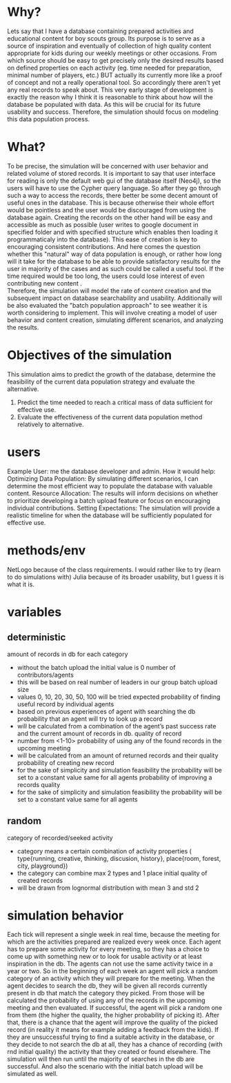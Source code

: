 # Why?
Lets say that I have a database containing prepared activities and educational content for boy scouts group. Its purpose is to serve as a source of inspiration and eventually of collection of high quality content appropriate for kids during our weekly meetings or other occasions. From which source should be easy to get precisely only the desired results based on defined properties on each activity (eg. time needed for preparation, minimal number of players, etc.)
BUT actually its currently more like a proof of concept and not a really operational tool. So accordingly there aren't yet any real records to speak about. 
This very early stage of development is exactly the reason why I think it is reasonable to  think about how will the database be populated with data. As this will be crucial for its future usability and success. Therefore, the simulation should focus on modeling this data population process.

# What?
To be precise, the simulation will be concerned with user behavior and related volume of stored records.
It is important to say that user interface for reading is only the default web gui of the database itself (Neo4j), so the users will have to use the Cypher query language. So after they go through such a way to access the records, there better be some decent amount of useful ones in the database. This is because otherwise their whole effort would be pointless and the user would be discouraged from using the database again.
Creating the records on the other hand will be easy and accessible as much as possible (user writes to google document in specified folder and with specified structure which enables then loading it programmaticaly into the database). This ease of creation is key to encouraging consistent contributions.
And here comes the question whether this "natural" way of data population is enough, or rather how long will it take for the database to be able to provide satisfactory results for the user in majority of the cases and as such could be called a useful tool. If the time required would be too long, the users could lose interest of even contributing new content .  
Therefore, the simulation will model the rate of content creation and the subsequent impact on database searchability and usability.
Additionally will be also evaluated the "batch population approach" to see weather it is worth considering to implement. This will involve creating a model of user behavior and content creation, simulating different scenarios, and analyzing the results. 
# Objectives of the simulation
This simulation aims to predict the growth of the database, determine the feasibility of the current data population strategy and evaluate the alternative.
1. Predict the time needed to reach a critical mass of data sufficient for effective use.
2. Evaluate the effectiveness of the current data population method relatively to alternative.
# users
Example User: me the database developer and admin.
How it would help:
Optimizing Data Population: By simulating different scenarios, I can determine the most efficient way to populate the database with valuable content.
Resource Allocation: The results will inform decisions on whether to prioritize developing a batch upload feature or focus on encouraging individual contributions.
Setting Expectations: The simulation will provide a realistic timeline for when the database will be sufficiently populated for effective use.

# methods/env
NetLogo because of the class requirements. I would rather like to try (learn to do simulations with) Julia because of its broader usability, but I guess it is what it is.

# variables
## deterministic
amount of records in db for each category
- without the batch upload the initial value is 0
number of contributors/agents
- this will be based on real number of leaders in our group
batch upload size
- values 0, 10, 20, 30, 50, 100 will be tried
expected probability of finding useful record by individual agents
- based on previous experiences of agent with searching the db
probability that an agent will try to look up a record
-  will be calculated from a combination of the agent’s past success rate and the current amount of records in db.
quality of record
- number from <1-10>
probability of using any of the found records in the upcoming meeting
- will be calculated from an amount of returned records and their quality
probability of creating new record
- for the sake of simplicity and simulation feasibility the probability will be set to a constant value same for all agents
probability of improving a records quality
- for the sake of simplicity and simulation feasibility the probability will be set to a constant value same for all agents

## random
category of recorded/seeked activity
- category means a certain combination of activity properties ( type{running, creative, thinking, discusion, history}, place{room, forest, city, playground}) 
- the category can combine max 2 types and 1 place
initial quality of created records 
- will be drawn from lognormal distribution with mean 3 and std 2


# simulation behavior
Each tick will represent a single week in real time, because the meeting for which are the activities prepared are realized every week once. Each agent has to prepare some activity for every meeting, so they has a choice to come up with something new or to look for usable activity or at least inspiration in the db. The agents can not use the same activity twice in a year or two.
So in the beginning of each week an agent will pick a random category of an activity which they will prepare for the meeting. 
When the agent decides to search the db, they will be given all records currently present in db that match the category they picked. From those will be calculated the probability of using any of the records in the upcoming meeting and then evaluated. If successful, the agent will pick a random one from them (the higher the quality, the higher probability of picking it). After that, there is a chance that the agent will improve the quality of the picked record (in reality it means for example adding a feedback from the kids).
If they are unsuccessful trying to find a suitable activity in the database, or they decide to not search the db at all, they has a chance of recording (with rnd initial quality) the activity that they created or found elsewhere.
The simulation will then run until the majority of searches in the db are successful.
And also the scenario with the initial batch upload will be simulated as well. 